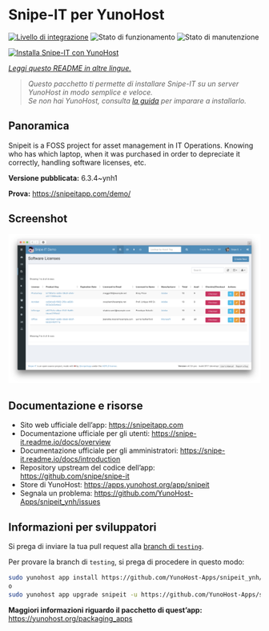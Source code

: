 <!--
N.B.: Questo README è stato automaticamente generato da <https://github.com/YunoHost/apps/tree/master/tools/readme_generator>
NON DEVE essere modificato manualmente.
-->

# Snipe-IT per YunoHost

[![Livello di integrazione](https://dash.yunohost.org/integration/snipeit.svg)](https://dash.yunohost.org/appci/app/snipeit) ![Stato di funzionamento](https://ci-apps.yunohost.org/ci/badges/snipeit.status.svg) ![Stato di manutenzione](https://ci-apps.yunohost.org/ci/badges/snipeit.maintain.svg)

[![Installa Snipe-IT con YunoHost](https://install-app.yunohost.org/install-with-yunohost.svg)](https://install-app.yunohost.org/?app=snipeit)

*[Leggi questo README in altre lingue.](./ALL_README.md)*

> *Questo pacchetto ti permette di installare Snipe-IT su un server YunoHost in modo semplice e veloce.*  
> *Se non hai YunoHost, consulta [la guida](https://yunohost.org/install) per imparare a installarlo.*

## Panoramica

Snipeit is a FOSS project for asset management in IT Operations. Knowing who has which laptop, when it was purchased in order to depreciate it correctly, handling software licenses, etc.

**Versione pubblicata:** 6.3.4~ynh1

**Prova:** <https://snipeitapp.com/demo/>

## Screenshot

![Screenshot di Snipe-IT](./doc/screenshots/screenshot.png)

## Documentazione e risorse

- Sito web ufficiale dell’app: <https://snipeitapp.com>
- Documentazione ufficiale per gli utenti: <https://snipe-it.readme.io/docs/overview>
- Documentazione ufficiale per gli amministratori: <https://snipe-it.readme.io/docs/introduction>
- Repository upstream del codice dell’app: <https://github.com/snipe/snipe-it>
- Store di YunoHost: <https://apps.yunohost.org/app/snipeit>
- Segnala un problema: <https://github.com/YunoHost-Apps/snipeit_ynh/issues>

## Informazioni per sviluppatori

Si prega di inviare la tua pull request alla [branch di `testing`](https://github.com/YunoHost-Apps/snipeit_ynh/tree/testing).

Per provare la branch di `testing`, si prega di procedere in questo modo:

```bash
sudo yunohost app install https://github.com/YunoHost-Apps/snipeit_ynh/tree/testing --debug
o
sudo yunohost app upgrade snipeit -u https://github.com/YunoHost-Apps/snipeit_ynh/tree/testing --debug
```

**Maggiori informazioni riguardo il pacchetto di quest’app:** <https://yunohost.org/packaging_apps>
